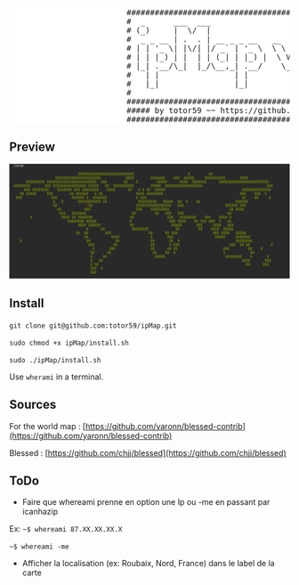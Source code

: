 
<pre style="font-style:bold; background-color:white;">
                         ####################################################
                         #  _      ___  ___                     __   _____  #
                         # (_)     |  \/  |                    /  | |  _  | #
                         #  _ _ __ | .  . | __ _ _ __   __   __`| | | |/' | #
                         # | | '_ \| |\/| |/ _` | '_ \  \ \ / / | | |  /| | #
                         # | | |_) | |  | | (_| | |_) |  \ V / _| |_\ |_/ / #
                         # |_| .__/\_|  |_/\__,_| .__/    \_/  \___(_)___/  #
                         #   | |                | |                         #
                         #   |_|                |_|                         #
                         #                                                  #
                         ####################################################
                         ##### by totor59 ~~ https://github.com/totor59 #####
                         ####################################################
</pre>


## Preview
![preview](img/ipmap_preview.png)

## Install
`git clone git@github.com:totor59/ipMap.git`

`sudo chmod +x ipMap/install.sh`

`sudo ./ipMap/install.sh`

Use `wherami` in a terminal.

## Sources
For the world map : [https://github.com/yaronn/blessed-contrib](https://github.com/yaronn/blessed-contrib)

Blessed : [https://github.com/chjj/blessed](https://github.com/chjj/blessed)

## ToDo
* Faire que whereami prenne en option une Ip ou -me en passant par icanhazip

Ex: `~$ whereami 87.XX.XX.XX.X` 

`~$ whereami -me`

* Afficher la localisation (ex: Roubaix, Nord, France) dans le label de la carte


